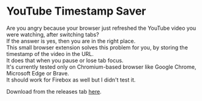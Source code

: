 # YouTube Timestamp Saver

Are you angry because your browser just refreshed the YouTube video you were watching, after switching tabs?<br>
If the answer is yes, then you are in the right place.<br>
This small browser extension solves this problem for you, by storing the timestamp of the video in the URL.<br>
It does that when you pause or lose tab focus.<br>
It's currently tested only on Chromium-based browser like Google Chrome, Microsoft Edge or Brave.<br>
It should work for Firebox as well but I didn't test it.<br>

Download from the releases tab [here](https://github.com/Souvlaki42/yt-timestamp-saver/releases).<br>
